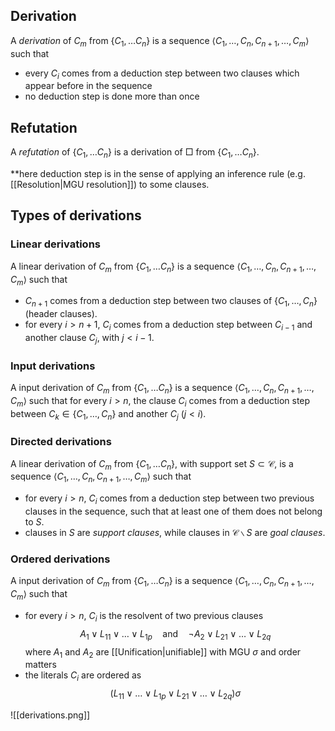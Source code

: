 ## Derivation
A _derivation_ of $C_m$ from $\{C_1, \dots C_n\}$ is a sequence $\langle C_1, \dots, C_n, C_{n+1}, \dots, C_m\rangle$ such that
- every $C_i$ comes from a deduction step between two clauses which appear before in the sequence
- no deduction step is done more than once

## Refutation
A _refutation_ of $\{C_1, \dots C_n\}$ is a derivation of $\Box$ from $\{C_1, \dots C_n\}$.

\*\*here deduction step is in the sense of applying an inference rule (e.g. [[Resolution|MGU resolution]]) to some clauses.

## Types of derivations
### Linear derivations
A linear derivation of $C_m$ from $\{C_1, \dots C_n\}$ is a sequence $\langle C_1, \dots, C_n, C_{n+1}, \dots, C_m\rangle$ such that
- $C_{n+1}$ comes from a deduction step between two clauses of $\{C_1, \dots, C_n\}$ (header clauses).
- for every $i > n+1$, $C_i$ comes from a deduction step between $C_{i-1}$ and another clause $C_j$, with $j < i -1$.

### Input derivations
A input derivation of $C_m$ from $\{C_1, \dots C_n\}$ is a sequence $\langle C_1, \dots, C_n, C_{n+1}, \dots, C_m\rangle$ such that for every $i > n$, the clause $C_i$ comes from a deduction step between $C_k \in \{C_1, \dots, C_n\}$ and another $C_j$ ($j < i)$.

### Directed derivations
A linear derivation of $C_m$ from $\{C_1, \dots C_n\}$, with support set $S \subset \mathcal{C}$, is a sequence $\langle C_1, \dots, C_n, C_{n+1}, \dots, C_m\rangle$ such that
- for every $i > n$, $C_i$ comes from a deduction step between two previous clauses in the sequence, such that at least one of them does not belong to $S$.
- clauses in $S$ are _support clauses_, while clauses in $\mathcal{C}\backslash S$ are _goal clauses_.

### Ordered derivations
A input derivation of $C_m$ from $\{C_1, \dots C_n\}$ is a sequence $\langle C_1, \dots, C_n, C_{n+1}, \dots, C_m\rangle$ such that
- for every $i > n$, $C_i$ is the resolvent of two previous clauses
$$
A_1 \lor L_{11} \lor \dots \lor L_{1p} \quad\text{and}\quad \lnot A_2 \lor L_{21} \lor \dots \lor L_{2q}
$$
	where $A_1$ and $A_2$ are [[Unification|unifiable]] with MGU $\sigma$ and order matters
- the literals $C_i$ are ordered as
$$
(L_{11}\lor\dots\lor L_{1p}\lor L_{21}\lor\dots\lor L_{2q})\sigma
$$

![[derivations.png]]